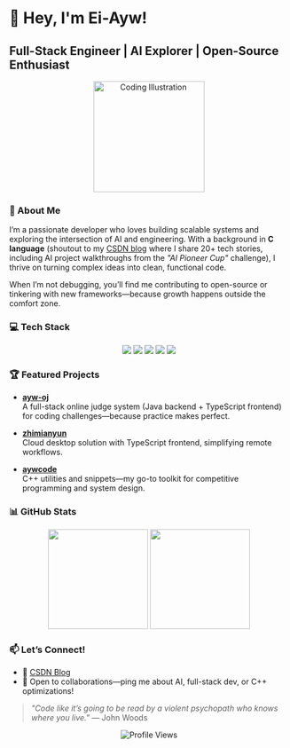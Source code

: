# 👋 Hey, I'm Ei-Ayw!  
## Full-Stack Engineer | AI Explorer | Open-Source Enthusiast  

<p align="center">
  <img src="https://media.giphy.com/media/3oKIPnAiaMCws8nOsE/giphy.gif" width="200" alt="Coding Illustration">
</p>

### 🚀 About Me  
I’m a passionate developer who loves building scalable systems and exploring the intersection of AI and engineering. With a background in **C language** (shoutout to my [CSDN blog](https://blog.csdn.net/2301_79433391?type=blog) where I share 20+ tech stories, including AI project walkthroughs from the *"AI Pioneer Cup"* challenge), I thrive on turning complex ideas into clean, functional code.  

When I’m not debugging, you’ll find me contributing to open-source or tinkering with new frameworks—because growth happens outside the comfort zone.  


### 💻 Tech Stack  
<p align="center">
  <img src="https://img.shields.io/badge/C++-00599C?style=for-the-badge&logo=c%2B%2B&logoColor=white">
  <img src="https://img.shields.io/badge/Java-ED8B00?style=for-the-badge&logo=openjdk&logoColor=white">
  <img src="https://img.shields.io/badge/TypeScript-3178C6?style=for-the-badge&logo=typescript&logoColor=white">
  <img src="https://img.shields.io/badge/Vue.js-35495E?style=for-the-badge&logo=vue.js&logoColor=4FC08D">
  <img src="https://img.shields.io/badge/AI-0081CB?style=for-the-badge&logo=artificial-intelligence&logoColor=white">
</p>  


### 🏆 Featured Projects  
- **[ayw-oj](https://github.com/Ei-Ayw/ayw-oj-backend)**  
  A full-stack online judge system (Java backend + TypeScript frontend) for coding challenges—because practice makes perfect.  

- **[zhimianyun](https://github.com/Ei-Ayw/zhimianyun-backend)**  
  Cloud desktop solution with TypeScript frontend, simplifying remote workflows.  

- **[aywcode](https://github.com/Ei-Ayw/aywcode)**  
  C++ utilities and snippets—my go-to toolkit for competitive programming and system design.  


### 📊 GitHub Stats  
<p align="center">
  <img height="180em" src="https://github-readme-stats.vercel.app/api?username=Ei-Ayw&show_icons=true&theme=radical&include_all_commits=true&count_private=true"/>
  <img height="180em" src="https://github-readme-stats.vercel.app/api/top-langs/?username=Ei-Ayw&layout=compact&langs_count=8&theme=radical"/>
</p>  


### 📫 Let’s Connect!  
- 🔗 [CSDN Blog](https://blog.csdn.net/2301_79433391?type=blog)  
- 💬 Open to collaborations—ping me about AI, full-stack dev, or C++ optimizations!  

> *"Code like it’s going to be read by a violent psychopath who knows where you live."* — John Woods  

<p align="center">
  <img src="https://komarev.com/ghpvc/?username=Ei-Ayw&color=blueviolet" alt="Profile Views">
</p>

